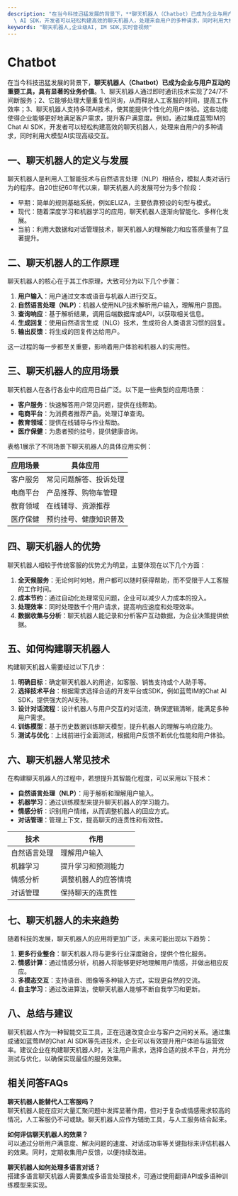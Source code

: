 ```yaml
---
description: "在当今科技迅猛发展的背景下，**聊天机器人（Chatbot）已成为企业与用户互动的重要工具，具有显著的业务价值**。1、聊天机器人通过即时通讯技术实现了24/7不间断服务；2、它能够处理大量重复性问询，从而释放人工客服的时间，提高工作效率；3、聊天机器人支持多项AI技术，使其能提供个性化的用户体验。这些功能使得企业能够更好地满足客户需求，提升客户满意度。例如，通过集成蓝莺IM的Chat\
  \ AI SDK，开发者可以轻松构建高效的聊天机器人，处理来自用户的多种请求，同时利用大模型AI实现高级交互。"
keywords: "聊天机器人,企业级AI, IM SDK,实时音视频"
---
```

# Chatbot  

在当今科技迅猛发展的背景下，**聊天机器人（Chatbot）已成为企业与用户互动的重要工具，具有显著的业务价值**。1、聊天机器人通过即时通讯技术实现了24/7不间断服务；2、它能够处理大量重复性问询，从而释放人工客服的时间，提高工作效率；3、聊天机器人支持多项AI技术，使其能提供个性化的用户体验。这些功能使得企业能够更好地满足客户需求，提升客户满意度。例如，通过集成蓝莺IM的Chat AI SDK，开发者可以轻松构建高效的聊天机器人，处理来自用户的多种请求，同时利用大模型AI实现高级交互。

## 一、聊天机器人的定义与发展

聊天机器人是利用人工智能技术与自然语言处理（NLP）相结合，模拟人类对话行为的程序。自20世纪60年代以来，聊天机器人的发展可分为多个阶段：

- 早期：简单的规则基础系统，例如ELIZA，主要依靠预设的句型与模式。
- 现代：随着深度学习和机器学习的应用，聊天机器人逐渐向智能化、多样化发展。
- 当前：利用大数据和对话管理技术，聊天机器人的理解能力和应答质量有了显著提升。

## 二、聊天机器人的工作原理

聊天机器人的核心在于其工作原理，大致可分为以下几个步骤：

1. **用户输入**：用户通过文本或语音与机器人进行交互。
2. **自然语言处理（NLP）**：机器人使用NLP技术解析用户输入，理解用户意图。
3. **查询响应**：基于解析结果，调用后端数据库或API，以获取相关信息。
4. **生成回复**：使用自然语言生成（NLG）技术，生成符合人类语言习惯的回复。
5. **输出反馈**：将生成的回复传达给用户。

这一过程的每一步都至关重要，影响着用户体验和机器人的实用性。

## 三、聊天机器人的应用场景

聊天机器人在各行各业中的应用日益广泛。以下是一些典型的应用场景：

- **客户服务**：快速解答用户常见问题，提供在线帮助。
- **电商平台**：为消费者推荐产品，处理订单查询。
- **教育领域**：提供在线辅导与作业帮助。
- **医疗保健**：为患者预约挂号，提供健康咨询。

表格1展示了不同场景下聊天机器人的具体应用实例：

| 应用场景     | 具体应用                       |
|--------------|------------------------------|
| 客户服务     | 常见问题解答、投诉处理       |
| 电商平台     | 产品推荐、购物车管理         |
| 教育领域     | 在线辅导、资源推荐           |
| 医疗保健     | 预约挂号、健康知识普及       |

## 四、聊天机器人的优势

聊天机器人相较于传统客服的优势尤为明显，主要体现在以下几个方面：

1. **全天候服务**：无论何时何地，用户都可以随时获得帮助，而不受限于人工客服的工作时间。
2. **成本节约**：通过自动化处理常见问题，企业可以减少人力成本的投入。
3. **处理效率**：同时处理数千个用户请求，提高响应速度和处理效率。
4. **数据收集与分析**：聊天机器人能记录和分析客户互动数据，为企业决策提供依据。

## 五、如何构建聊天机器人

构建聊天机器人需要经过以下几步：

1. **明确目标**：确定聊天机器人的用途，如客服、销售支持或个人助手等。
2. **选择技术平台**：根据需求选择合适的开发平台或SDK，例如蓝莺IM的Chat AI SDK，提供强大的AI支持。
3. **设计对话流程**：设计机器人与用户交互的对话流，确保逻辑清晰，能满足多种用户需求。
4. **训练模型**：基于历史数据训练聊天模型，提升机器人的理解与响应能力。
5. **测试与优化**：上线前进行全面测试，根据用户反馈不断优化性能和用户体验。

## 六、聊天机器人常见技术

在构建聊天机器人的过程中，若想提升其智能化程度，可以采用以下技术：

- **自然语言处理（NLP）**：用于解析和理解用户输入。
- **机器学习**：通过训练模型来提升聊天机器人的学习能力。
- **情感分析**：识别用户情绪，从而调整机器人的回应方式。
- **对话管理**：管理上下文，提高聊天的连贯性和有效性。

| 技术            | 作用                         |
|-----------------|----------------------------|
| 自然语言处理    | 理解用户输入               |
| 机器学习        | 提升学习和预测能力         |
| 情感分析        | 调整机器人的应答情境       |
| 对话管理        | 保持聊天的连贯性           |

## 七、聊天机器人的未来趋势

随着科技的发展，聊天机器人的应用将更加广泛，未来可能出现以下趋势：

1. **更多行业整合**：聊天机器人将与更多行业深度融合，提供个性化服务。
2. **情感计算**：通过情感分析，机器人将能够更好地理解用户情感，并做出相应反应。
3. **多模态交互**：支持语音、图像等多种输入方式，实现更自然的交流。
4. **自主学习**：通过改进算法，使聊天机器人能够不断自我学习和更新。

## 八、总结与建议

聊天机器人作为一种智能交互工具，正在迅速改变企业与客户之间的关系。通过集成诸如蓝莺IM的Chat AI SDK等先进技术，企业可以有效提升用户体验与运营效率。建议企业在构建聊天机器人时，关注用户需求，选择合适的技术平台，并充分测试与优化，以确保实现最佳的服务效果。

## 相关问答FAQs

**聊天机器人能替代人工客服吗？**  
聊天机器人能在应对大量汇聚问题中发挥显著作用，但对于复杂或情感需求较高的情况，人工客服仍不可或缺。聊天机器人应作为辅助工具，与人工服务结合起来。

**如何评估聊天机器人的效果？**  
可以通过分析用户满意度、解决问题的速度、对话成功率等关键指标来评估机器人的效果。同时，定期收集用户反馈，以便持续改进。

**聊天机器人如何处理多语言对话？**  
搭建多语言聊天机器人需要集成多语言处理技术，可通过使用翻译API或多语种训练模型来实现。
